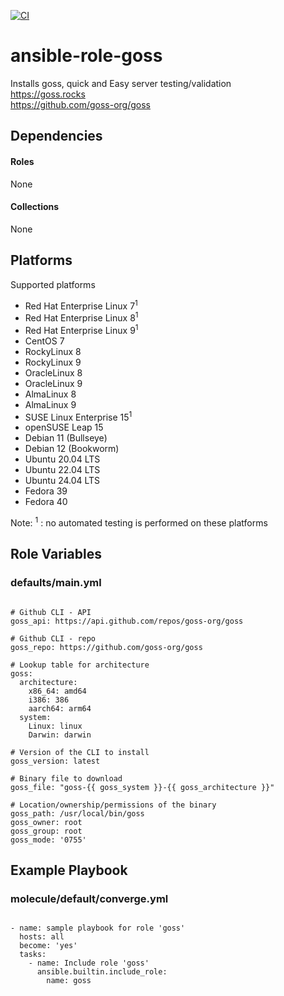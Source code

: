[![CI](https://github.com/de-it-krachten/ansible-role-goss/workflows/CI/badge.svg?event=push)](https://github.com/de-it-krachten/ansible-role-goss/actions?query=workflow%3ACI)


# ansible-role-goss

Installs goss, quick and Easy server testing/validation<br>
https://goss.rocks<br>
https://github.com/goss-org/goss<br>



## Dependencies

#### Roles
None

#### Collections
None

## Platforms

Supported platforms

- Red Hat Enterprise Linux 7<sup>1</sup>
- Red Hat Enterprise Linux 8<sup>1</sup>
- Red Hat Enterprise Linux 9<sup>1</sup>
- CentOS 7
- RockyLinux 8
- RockyLinux 9
- OracleLinux 8
- OracleLinux 9
- AlmaLinux 8
- AlmaLinux 9
- SUSE Linux Enterprise 15<sup>1</sup>
- openSUSE Leap 15
- Debian 11 (Bullseye)
- Debian 12 (Bookworm)
- Ubuntu 20.04 LTS
- Ubuntu 22.04 LTS
- Ubuntu 24.04 LTS
- Fedora 39
- Fedora 40

Note:
<sup>1</sup> : no automated testing is performed on these platforms

## Role Variables
### defaults/main.yml
<pre><code>
# Github CLI - API
goss_api: https://api.github.com/repos/goss-org/goss

# Github CLI - repo
goss_repo: https://github.com/goss-org/goss

# Lookup table for architecture
goss:
  architecture:
    x86_64: amd64
    i386: 386
    aarch64: arm64
  system:
    Linux: linux
    Darwin: darwin

# Version of the CLI to install
goss_version: latest

# Binary file to download
goss_file: "goss-{{ goss_system }}-{{ goss_architecture }}"

# Location/ownership/permissions of the binary
goss_path: /usr/local/bin/goss
goss_owner: root
goss_group: root
goss_mode: '0755'
</pre></code>




## Example Playbook
### molecule/default/converge.yml
<pre><code>
- name: sample playbook for role 'goss'
  hosts: all
  become: 'yes'
  tasks:
    - name: Include role 'goss'
      ansible.builtin.include_role:
        name: goss
</pre></code>
